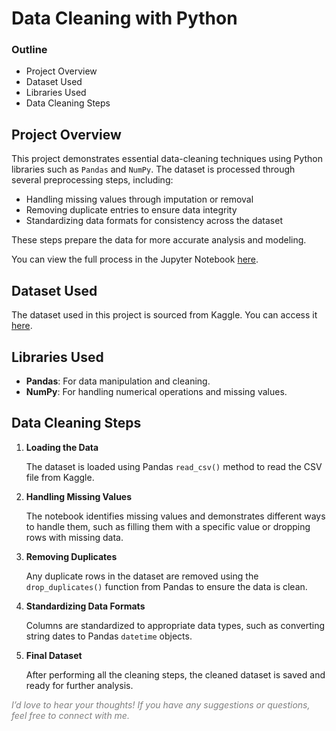 # Data Cleaning with Python



### Outline

- Project Overview
- Dataset Used
- Libraries Used
- Data Cleaning Steps



## Project Overview
This project demonstrates essential data-cleaning techniques using Python libraries such as `Pandas` and `NumPy`. The dataset is processed through several preprocessing steps, including:

- Handling missing values through imputation or removal
- Removing duplicate entries to ensure data integrity
- Standardizing data formats for consistency across the dataset

These steps prepare the data for more accurate analysis and modeling.

You can view the full process in the Jupyter Notebook [here](). 


## Dataset Used
The dataset used in this project is sourced from Kaggle. You can access it [here](https://www.kaggle.com/datasets/fatihb/coffee-quality-data-cqi).

## Libraries Used
- **Pandas**: For data manipulation and cleaning.
- **NumPy**: For handling numerical operations and missing values.


## Data Cleaning Steps
1. **Loading the Data**

    The dataset is loaded using Pandas `read_csv()` method to read the CSV file from Kaggle.

2. **Handling Missing Values**

    The notebook identifies missing values and demonstrates different ways to handle them, such as filling them with a specific value or dropping rows with missing data.

3. **Removing Duplicates**

    Any duplicate rows in the dataset are removed using the `drop_duplicates()` function from Pandas to ensure the data is clean.

4. **Standardizing Data Formats**

    Columns are standardized to appropriate data types, such as converting string dates to Pandas `datetime` objects.

5. **Final Dataset**

    After performing all the cleaning steps, the cleaned dataset is saved and ready for further analysis.





<span style="color:gray;">_I’d love to hear your thoughts! If you have any suggestions or questions, feel free to connect with me._</span>

